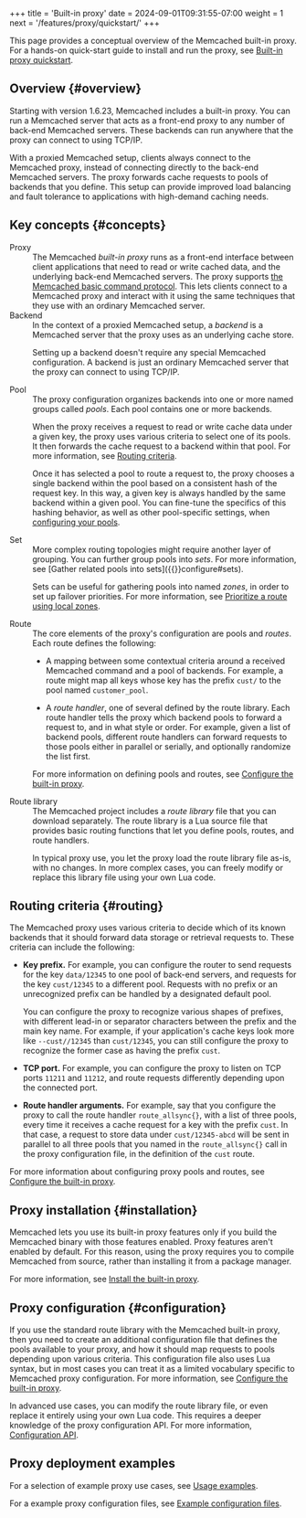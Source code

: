 +++
title = 'Built-in proxy'
date = 2024-09-01T09:31:55-07:00
weight = 1
next = '/features/proxy/quickstart/'
+++

This page provides a conceptual overview of the Memcached built-in proxy. For a hands-on quick-start guide to install and run the proxy, see [Built-in proxy quickstart]({{<proxy_base_path>}}quickstart).

## Overview {#overview}

Starting with version 1.6.23, Memcached includes a built-in proxy. You can run a Memcached server that acts as a front-end proxy to any number of back-end Memcached servers. These backends can run anywhere that the proxy can connect to using TCP/IP.

With a proxied Memcached setup, clients always connect to the Memcached proxy, instead of connecting directly to the back-end Memcached servers. The proxy forwards cache requests to pools of backends that you define. This setup can provide improved load balancing and fault tolerance to applications with high-demand caching needs.

## Key concepts {#concepts}

<dl>
<dt>Proxy</dt>
<dd>
The Memcached <em>built-in proxy</em> runs as a front-end interface between client applications that need to read or write cached data, and the underlying back-end Memcached servers. The proxy supports <a href="/protocols/basic">the Memcached basic command protocol</a>. This lets clients connect to a Memcached proxy and interact with it using the same techniques that they use with an ordinary Memcached server.
</dd>

<dt>Backend</dt>
<dd>
In the context of a proxied Memcached setup, a <em>backend</em> is a Memcached server that the proxy uses as an underlying cache store.

Setting up a backend doesn't require any special Memcached configuration. A backend is just an ordinary Memcached server that the proxy can connect to using TCP/IP.
</dd>

<dt>Pool</dt>
<dd>
The proxy configuration organizes backends into one or more named groups called <em>pools</em>. Each pool contains one or more backends.

When the proxy receives a request to read or write cache data under a given key, the proxy uses various criteria to select one of its pools. It then forwards the cache request to a backend within that pool. For more information, see [Routing criteria](#routing).

Once it has selected a pool to route a request to, the proxy chooses a single backend within the pool based on a consistent hash of the request key. In this way, a given key is always handled by the same backend within a given pool. You can fine-tune the specifics of this hashing behavior, as well as other pool-specific settings, when [configuring your pools]({{<proxy_base_path>}}configure#pools).
</dd>

<dt>Set</dt>
<dd>
More complex routing topologies might require another layer of grouping. You can further group pools into <em>sets</em>. For more information, see [Gather related pools into sets]({{<proxy_base_path>}}configure#sets).

Sets can be useful for gathering pools into named <em>zones</em>, in order to set up failover priorities. For more information, see [Prioritize a route using local zones]({{<proxy_base_path>}}configure#zones).
</dd>

<dt>Route</dt>
<dd>
The core elements of the proxy's configuration are pools and <em>routes</em>. Each route defines the following:

* A mapping between some contextual criteria around a received Memcached command and a pool of backends. For example, a route might map all keys whose key has the prefix `cust/` to the pool named `customer_pool`.

* A _route handler_, one of several defined by the route library. Each route handler tells the proxy which backend pools to forward a request to, and in what style or order. For example, given a list of backend pools, different route handlers can forward requests to those pools either in parallel or serially, and optionally randomize the list first.

For more information on defining pools and routes, see [Configure the built-in proxy]({{<proxy_base_path>}}configure).
</dd>

<dt>Route library</dt>
<dd>
The Memcached project includes a <em>route library</em> file that you can download separately. The route library is a Lua source file that provides basic routing functions that let you define pools, routes, and route handlers.

In typical proxy use, you let the proxy load the route library file as-is, with no changes. In more complex cases, you can freely modify or replace this library file using your own Lua code.
</dd>
</dl>

## Routing criteria {#routing}

The Memcached proxy uses various criteria to decide which of its known backends that it should forward data storage or retrieval requests to. These criteria can include the following:

* **Key prefix.** For example, you can configure the router to send requests for the key `data/12345` to one pool of back-end servers, and requests for the key `cust/12345` to a different pool. Requests with no prefix or an unrecognized prefix can be handled by a designated default pool.

    You can configure the proxy to recognize various shapes of prefixes, with different lead-in or separator characters between the prefix and the main key name. For example, if your application's cache keys look more like `--cust//12345` than `cust/12345`, you can still configure the proxy to recognize the former case as having the prefix `cust`.

* **TCP port.** For example, you can configure the proxy to listen on TCP ports `11211` and `11212`, and route requests differently depending upon the connected port.

* **Route handler arguments.** For example, say that you configure the proxy to call the route handler `route_allsync{}`, with a list of three pools, every time it receives a cache request for a key with the prefix `cust`. In that case, a request to store data under `cust/12345-abcd` will be sent in parallel to all three pools that you named in the `route_allsync{}` call in the proxy configuration file, in the definition of the `cust` route.

For more information about configuring proxy pools and routes, see [Configure the built-in proxy]({{<proxy_base_path>}}configure).

## Proxy installation {#installation}

Memcached lets you use its built-in proxy features only if you build the Memcached binary with those features enabled. Proxy features aren't enabled by default. For this reason, using the proxy requires you to compile Memcached from source, rather than installing it from a package manager.

For more information, see [Install the built-in proxy]({{<proxy_base_path>}}install).

## Proxy configuration {#configuration}

If you use the standard route library with the Memcached built-in proxy, then you need to create an additional configuration file that defines the pools available to your proxy, and how it should map requests to pools depending upon various criteria. This configuration file also uses Lua syntax, but in most cases you can treat it as a limited vocabulary specific to Memcached proxy configuration. For more information, see [Configure the built-in proxy]({{<proxy_base_path>}}configure).

In advanced use cases, you can modify the route library file, or even replace it entirely using your own Lua code. This requires a deeper knowledge of the proxy configuration API. For more information, [Configuration API]({{<legacy_proxy_base_path>}}#configuration_api).

## Proxy deployment examples

For a selection of example proxy use cases, see [Usage examples]({{<legacy_proxy_base_path>}}examples).

For a example proxy configuration files, see [Example configuration files]({{<proxy_base_path>}}configure#examples).
